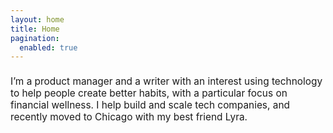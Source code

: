 ```yaml
---
layout: home
title: Home
pagination:
  enabled: true
---
```

<h2 style="font-weight: normal; font-size: 110%;">I’m a product manager and a writer with an interest using technology to help people create better habits, with a particular focus on financial wellness. I help build and scale tech companies, and recently moved to Chicago with my best friend Lyra.</h1>